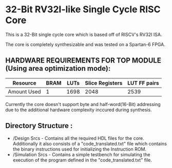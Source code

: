 # 32-Bit RV32I-like Single Cycle RISC Core

This is a 32-Bit single cycle core which is based off of RISCV's RV32I ISA.

The core is completely synthesizable and was tested on a Spartan-6 FPGA.

## HARDWARE REQUIREMENTS FOR TOP MODULE (Using area optimization mode):
  Resource | BRAM | LUTs | Slice Registers | LUT FF pairs 
--- | --- | --- | --- |--- 
Amount Used | 1 | 1698 | 2048 | 2539 | 

Currently the core doesn't support byte and half-word(16-Bit) addressing due to the additional hardware complexity inccured during synthesis.

## Directory Structure :
  * /Design Srcs - Contains all the required HDL files for the core. Additionally it also consists of a "code_translated.txt" file which contains the binary instructions used for initializing the Instruction ROM.
  * /Simulation Srcs - Contains a simple testbench for simulating the execution of the program defined in the "code_translated.txt" file.
